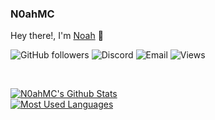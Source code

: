 ### N0ahMC
Hey there!, I'm [Noah](https://N0ahMC.com) 👋

![GitHub followers](https://img.shields.io/github/followers/N0ahMC?style=flat)
![Discord](https://img.shields.io/badge/Discord-Noahh%236969-blue?style=flat)
![Email](https://img.shields.io/badge/Email-noah%40n0ahmc.com-blue?style=flat)
![Views](https://komarev.com/ghpvc/?username=N0ahMC&style=flat&color=blue)

<br />

[![N0ahMC's Github Stats](https://github-readme-stats.vercel.app/api?username=N0ahMC&show_icons=true&theme=radical)](https://github.com/N0ahMC)
<br />
[![Most Used Languages](https://github-readme-stats.vercel.app/api/top-langs/?username=N0ahMC&layout=compact&theme=radical)](https://github.com/N0ahMC)
